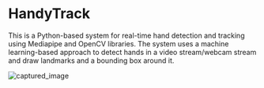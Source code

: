 # HandyTrack

This is a Python-based system for real-time hand detection and tracking using Mediapipe and OpenCV libraries. The system uses a machine learning-based approach to detect hands in a video stream/webcam stream and draw landmarks and a bounding box around it.

![captured_image](https://user-images.githubusercontent.com/82231949/232626729-a42a0384-ed76-4a19-9e51-9a94396a4c09.jpg)
